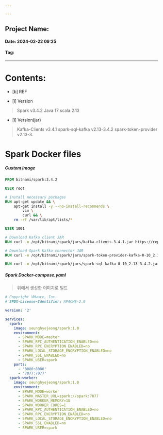 ```yaml
---

---
```

## Project Name: 
#### Date: 2024-02-22 09:25 
#### Tag:
---
# Contents:

- [b] REF
>

- [i] Version
> Spark v3.4.2
> Java 17
> scala 2.13

- [i] Version(jar)
> Kafka-Clients v3.4.1
> spark-sql-kafka v2.13-3.4.2
> spark-token-provider v2.13-3.
# Spark Docker files

##### Custom Image

```dockerfile
FROM bitnami/spark:3.4.2

USER root

# Install necessary packages
RUN apt-get update && \
    apt-get install -y --no-install-recommends \
        vim \
        curl && \
    rm -rf /var/lib/apt/lists/*

USER 1001

# Download Kafka client JAR
RUN curl -o /opt/bitnami/spark/jars/kafka-clients-3.4.1.jar https://repo1.maven.org/maven2/org/apache/kafka/kafka-clients/3.4.1/kafka-clients-3.4.1.jar

# Download Spark Kafka connector JAR
RUN curl -o /opt/bitnami/spark/jars/spark-token-provider-kafka-0-10_2.13-3.4.2.jar https://repo1.maven.org/maven2/org/apache/spark/spark-token-provider-kafka-0-10_2.13/3.4.2/spark-token-provider-kafka-0-10_2.13-3.4.2.jar

RUN curl -o /opt/bitnami/spark/jars/spark-sql-kafka-0-10_2.13-3.4.2.jar https://repo1.maven.org/maven2/org/apache/spark/spark-sql-kafka-0-10_2.13/3.4.2/spark-sql-kafka-0-10_2.13-3.4.2.jar

```

##### Spark Docker-compose.yaml

> 위에서 생성한 이미지로 빌드 

```yaml
# Copyright VMware, Inc.
# SPDX-License-Identifier: APACHE-2.0

version: '2'

services:
  spark:
    image: seunghyejeong/spark:1.0
    environment:
      - SPARK_MODE=master
      - SPARK_RPC_AUTHENTICATION_ENABLED=no
      - SPARK_RPC_ENCRYPTION_ENABLED=no
      - SPARK_LOCAL_STORAGE_ENCRYPTION_ENABLED=no
      - SPARK_SSL_ENABLED=no
      - SPARK_USER=spark
    ports:
      - '8080:8080'
      - '7077:7077'
  spark-worker:
    image: seunghyejeong/spark:1.0
    environment:
      - SPARK_MODE=worker
      - SPARK_MASTER_URL=spark://spark:7077
      - SPARK_WORKER_MEMORY=1G
      - SPARK_WORKER_CORES=1
      - SPARK_RPC_AUTHENTICATION_ENABLED=no
      - SPARK_RPC_ENCRYPTION_ENABLED=no
      - SPARK_LOCAL_STORAGE_ENCRYPTION_ENABLED=no
      - SPARK_SSL_ENABLED=no
      - SPARK_USER=spark

```
